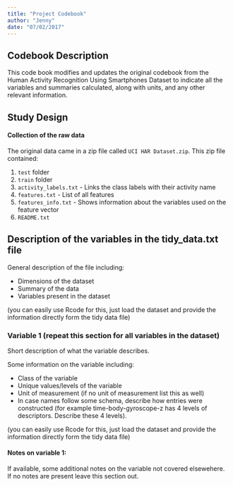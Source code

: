 ```yaml
---
title: "Project Codebook"
author: "Jenny"
date: "07/02/2017"
---
```


## Codebook Description
This code book modifies and updates the original codebook from the Human Activity Recognition Using Smartphones Dataset to indicate all the variables and summaries calculated, along with units, and any other relevant information.

## Study Design

#### Collection of the raw data
The original data came in a zip file called `UCI HAR Dataset.zip`. This zip file contained:
1. `test` folder 
2. `train` folder
3. `activity_labels.txt` - Links the class labels with their activity name
4. `features.txt` - List of all features 
5. `features_info.txt` - Shows information about the variables used on the feature vector
6. `README.txt`

## Description of the variables in the tidy_data.txt file
General description of the file including:
 - Dimensions of the dataset
 - Summary of the data
 - Variables present in the dataset

(you can easily use Rcode for this, just load the dataset and provide the information directly form the tidy data file)

### Variable 1 (repeat this section for all variables in the dataset)
Short description of what the variable describes.

Some information on the variable including:
 - Class of the variable
 - Unique values/levels of the variable
 - Unit of measurement (if no unit of measurement list this as well)
 - In case names follow some schema, describe how entries were constructed (for example time-body-gyroscope-z has 4 levels of descriptors. Describe these 4 levels). 

(you can easily use Rcode for this, just load the dataset and provide the information directly form the tidy data file)

#### Notes on variable 1:
If available, some additional notes on the variable not covered elsewehere. If no notes are present leave this section out.

